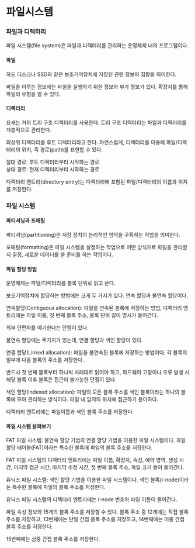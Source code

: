 # 파일시스템

### 파일과 디렉터리 <a href="#151" id="151"></a>

파일 시스템(file system)은 파일과 디렉터리를 관리하는 운영체제 내의 프로그램이다.

#### 파일 <a href="#undefined" id="undefined"></a>

하드 디스크나 SSD와 같은 보조기억장치에 저장된 관련 정보의 집합을 의미한다.

파일을 이루는 정보에는 파일을 실행하기 위한 정보와 부가 정보가 있다. 확장자를 통해 파일의 유형을 알 수 있다.

#### 디렉터리 <a href="#undefined" id="undefined"></a>

요새는 거의 트리 구조 디렉터리를 사용한다. 트리 구조 디렉터리는 파일과 디렉터리를 계층적으로 관리한다.

최상위 디렉터리를 루트 디렉터리라고 한다. 자연스럽게, 디렉터리를 이용해 파일/디렉터리의 위치, 즉 경로(path)를 표현할 수 있다.

절대 경로: 루트 디렉터리부터 시작하는 경로\
상대 경로: 현재 디렉터리부터 시작하는 경로

디렉터리 엔트리(directory entry)는 디렉터리에 포함된 파일/디렉터리의 이름과 위치를 저장한다.

### 파일 시스템 <a href="#152" id="152"></a>

#### 파티셔닝과 포매팅 <a href="#undefined" id="undefined"></a>

파티셔닝(partitioning)은 저장 장치의 논리적인 영역을 구획하는 작업을 의미한다.

포매팅(formatting)은 파일 시스템을 설정하는 작업으로 어떤 방식으로 파일을 관리할지 결정, 새로운 데이터를 쓸 준비를 하는 작업이다.

#### 파일 할당 방법 <a href="#undefined" id="undefined"></a>

운영체제는 파일/디렉터리를 블록 단위로 읽고 쓴다.

보조기억장치에 할당하는 방법에는 크게 두 가지가 있다. 연속 할당과 불연속 할당이다.

연속할당(Contiguous allocation): 파일을 연속된 블록에 저장하는 방법, 디렉터리 엔트리에는 파일 이름, 첫 번째 블록 주소, 블록 단위 길이 명시가 들어간다.

외부 단편화를 야기한다는 단점이 있다.

불연속 할당에는 두가지가 있는데, 연결 할당과 색인 할당이 있다.

연결 할당(Linked allocation): 파일을 불연속된 블록에 저장하는 방법이다. 각 블록의 일부에 다음 블록의 주소를 저장한다.

반드시 첫 번째 블록부터 하나씩 차례대로 읽어야 하고, 하드웨어 고장이나 오류 발생 시 해당 블록 이후 블록은 접근이 불가능한 단점이 있다.

색인 할당(Indexed allocation): 파일의 모든 블록 주소를 색인 블록이라는 하나의 블록에 모아 관리하는 방식이다. 파일 내 임의의 위치에 접근하기 용이하다.

디렉터리 엔트리에는 파일이름과 색인 블록 주소를 저장한다.

#### 파일 시스템 살펴보기 <a href="#undefined" id="undefined"></a>

FAT 파일 시스템: 불연속 할당 기법의 연결 할당 기법을 이용한 파일 시스템이다. 파일 할당 테이블(FAT)이라는 특수한 블록에 파일의 블록 주소를 저장한다.

FAT 파일 시스템의 디렉터리 엔트리에는 파일 이름, 확장자, 속성, 예약 영역, 생성 시간, 마지막 접근 시간, 마지막 수정 시간, 첫 번째 블록 주소, 파일 크기 등이 들어간다.

유닉스 파일 시스템: 색인 할당 기법을 이용한 파일 시스템이다. 색인 블록(i-node)이라는 특수한 블록에 파일의 블록 주소를 저장한다.

유닉스 파일 시스템의 디렉터리 엔트리에는 i-node 번호와 파일 이름이 들어간다.

파일 속성 정보와 15개의 블록 주소를 저장할 수 있다. 블록 주소 중 12개에는 직접 블록 주소를 저장하고, 13번째에는 단일 간접 블록 주소를 저장하고, 14번째에는 이중 간접 블록 주소를 저장한다.

15번째에는 삼중 간접 블록 주소를 저장한다.

